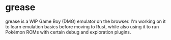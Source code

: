 # grease

grease is a WIP Game Boy (DMG) emulator on the browser. I'm working on it to learn emulation
basics before moving to Rust, while also using it to run Pokémon ROMs with certain debug and
exploration plugins.
